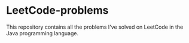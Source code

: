 # LeetCode-problems
This repository contains all the problems I've solved on LeetCode in the Java programming language.
